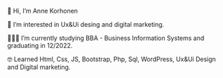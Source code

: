 👋 Hi, I’m Anne Korhonen

🤍 I’m interested in Ux&Ui desing and digital marketing.

👩🏻‍💻 I’m currently studying BBA - Business Information Systems and graduating in 12/2022.

🤓 Learned Html, Css, JS, Bootstrap, Php, Sql, WordPress, Ux&Ui Design and Digital marketing.
